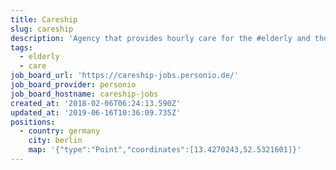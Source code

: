 ```yaml
---
title: Careship
slug: careship
description: 'Agency that provides hourly care for the #elderly and those in need of #care'
tags:
  - elderly
  - care
job_board_url: 'https://careship-jobs.personio.de/'
job_board_provider: personio
job_board_hostname: careship-jobs
created_at: '2018-02-06T06:24:13.590Z'
updated_at: '2019-06-16T10:36:09.735Z'
positions:
  - country: germany
    city: berlin
    map: '{"type":"Point","coordinates":[13.4270243,52.5321601]}'
---
```


